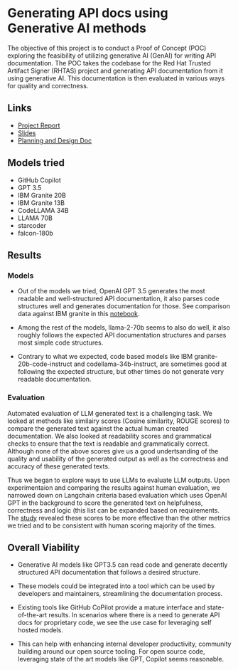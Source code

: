# Generating API docs using Generative AI methods

The objective of this project is to conduct a Proof of Concept (POC) exploring the feasibility of utilizing generative AI (GenAI) for writing API documentation. The POC takes the codebase for the Red Hat Trusted Artifact Signer (RHTAS) project and generating API documentation from it using generative AI. This documentation is then evaluated in various ways for quality and correctness.

## Links

* [Project Report](https://docs.google.com/document/d/1HYmC_LHrPTeyhSiCWqz0tGD-CRjjRrvmqvMYMSJjegU/edit?usp=sharing)
* [Slides](https://docs.google.com/presentation/d/1xZ4729RXLi7FGjMAGuLzF8BUi5eH4qRDbmqs9eib30Q/edit?usp=sharing)
* [Planning and Design Doc](https://docs.google.com/document/d/1ToF-Z_XUAqUrpwHuCqFls85TwPYI7RT_vVFMuJDA7wU/edit?usp=sharing)


## Models tried

* GitHub Copilot
* GPT 3.5
* IBM Granite 20B
* IBM Granite 13B
* CodeLLAMA 34B
* LLAMA 70B
* starcoder
* falcon-180b

## Results

### Models
* Out of the models we tried, OpenAI GPT 3.5 generates the most readable and well-structured API documentation, it also parses code structures well and generates documentation for those. See comparison data against IBM granite in this [notebook](notebooks/evaluation/prompt_experiments.ipynb).

* Among the rest of the models, llama-2-70b seems to also do well, it also roughly follows the expected API documentation structures and parses most simple code structures.

* Contrary to what we expected, code based models like IBM granite-20b-code-instruct and codellama-34b-instruct, are sometimes good at following the expected structure, but other times do not generate very readable documentation.

### Evaluation
Automated evaluation of LLM generated text is a challenging task. We looked at methods like similairy scores (Cosine similarity, ROUGE scores) to compare the generated text against the actual human created documentation. We also looked at readability scores and grammatical checks to ensure that the text is readable and grammatically correct. Although none of the above scores give us a good undertsanding of the quality and usability of the generated output as well as the correctness and accuracy of these generated texts.

Thus we began to explore ways to use LLMs to evaluate LLM outputs. Upon experimentaion and comparing the results against human evaluation, we narrowed down on Langchain criteria based evaluation which uses OpenAI GPT in the background to score the generated text on helpfulness, correctness and logic (this list can be expanded based on requirements. The [study](notebooks/evaluation/quantitative_evaluation.ipynb) revealed these scores to be more effective than the other metrics we tried and to be consistent with human scoring majority of the times.

## Overall Viability 

* Generative AI models like GPT3.5 can read code and generate decently structured API documentation that follows a desired structure.

* These models could be integrated into a tool which can be used by developers and maintainers, streamlining the documentation process.

* Existing tools like GitHub CoPilot provide a mature interface and state-of-the-art results. In scenarios where there is a need to generate API docs for proprietary code, we see the use case for leveraging self hosted models.

* This can help with enhancing internal developer productivity, community building around our open source tooling. For open source code, leveraging state of the art models like GPT, Copilot seems reasonable.

